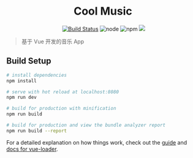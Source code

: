 <h1 align="center">Cool Music</h1>

<p align="center">
  <a href="https://travis-ci.org/facebesidewyj/cool-music"><img src="https://travis-ci.org/facebesidewyj/cool-music.svg?branch=master" alt="Build Status"></a>
  <img src="https://img.shields.io/node/v/passport.svg?style=plastic" alt="node">
  <img src="https://img.shields.io/npm/v/npm.svg" alt="npm">
  <img src="https://img.shields.io/npm/v/vue.svg" al
  <br>
</p>

> 基于 Vue 开发的音乐 App

## Build Setup

```bash
# install dependencies
npm install

# serve with hot reload at localhost:8080
npm run dev

# build for production with minification
npm run build

# build for production and view the bundle analyzer report
npm run build --report
```

For a detailed explanation on how things work, check out the [guide](http://vuejs-templates.github.io/webpack/) and [docs for vue-loader](http://vuejs.github.io/vue-loader).
